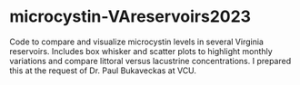 # microcystin-VAreservoirs2023
Code to compare and visualize microcystin levels in several Virginia reservoirs.  Includes box whisker and scatter plots to highlight monthly variations and compare littoral versus lacustrine concentrations. I prepared this at the request of Dr. Paul Bukaveckas at VCU.
